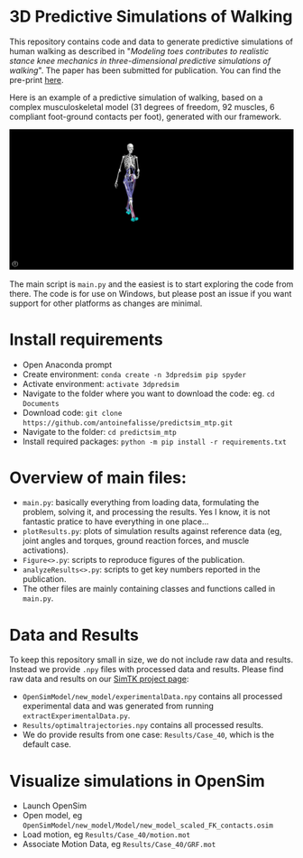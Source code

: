 # 3D Predictive Simulations of Walking

This repository contains code and data to generate predictive simulations of human walking as described in "_Modeling toes contributes to realistic stance knee mechanics in three-dimensional predictive simulations of walking_". The paper has been submitted for publication. You can find the pre-print [here](https://www.biorxiv.org/content/10.1101/2021.08.13.456292v1).

Here is an example of a predictive simulation of walking, based on a complex musculoskeletal model (31 degrees of freedom, 92 muscles, 6 compliant foot-ground contacts per foot), generated with our framework.

![Predictive simulation of human walking (doi:10.1098/rsif.2019.0402)](doc/images/PredictiveSimulation.gif)

The main script is `main.py` and the easiest is to start exploring the code from there. The code is for use on Windows, but please post an issue if you want support for other platforms as changes are minimal.

# Install requirements
- Open Anaconda prompt
- Create environment: `conda create -n 3dpredsim pip spyder`
- Activate environment: `activate 3dpredsim`
- Navigate to the folder where you want to download the code: eg. `cd Documents`
- Download code: `git clone https://github.com/antoinefalisse/predictsim_mtp.git`
- Navigate to the folder: `cd predictsim_mtp`
- Install required packages: `python -m pip install -r requirements.txt`

# Overview of main files:
- `main.py`: basically everything from loading data, formulating the problem, solving it, and processing the results. Yes I know, it is not fantastic pratice to have everything in one place...
- `plotResults.py`: plots of simulation results against reference data (eg, joint angles and torques, ground reaction forces, and muscle activations).
- `Figure<>.py`: scripts to reproduce figures of the publication.
- `analyzeResults<>.py`: scripts to get key numbers reported in the publication.
- The other files are mainly containing classes and functions called in `main.py`.

# Data and Results
To keep this repository small in size, we do not include raw data and results. Instead we provide `.npy` files with processed data and results. Please find raw data and results on our [SimTK project page](https://simtk.org/projects/predictsim_mtp): 
- `OpenSimModel/new_model/experimentalData.npy` contains all processed experimental data and was generated from running `extractExperimentalData.py`.
- `Results/optimaltrajectories.npy` contains all processed results.
- We do provide results from one case: `Results/Case_40`, which is the default case.

# Visualize simulations in OpenSim
- Launch OpenSim
- Open model, eg `OpenSimModel/new_model/Model/new_model_scaled_FK_contacts.osim`
- Load motion, eg `Results/Case_40/motion.mot`
- Associate Motion Data, eg `Results/Case_40/GRF.mot`

